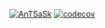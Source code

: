 [![AnTSaSk](https://circleci.com/gh/AnTSaSk/react-native-accessibility-example.svg?style=shield)]()
[![codecov](https://codecov.io/gh/AnTSaSk/react-native-accessibility-example/branch/master/graph/badge.svg)](https://codecov.io/gh/AnTSaSk/react-native-accessibility-example)